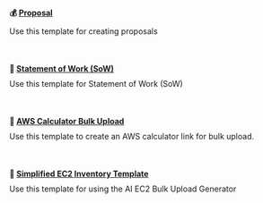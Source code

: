<div style="display: grid; grid-template-columns: repeat(auto-fit, minmax(250px, 1fr)); gap: 16px; margin: 24px 0;">
  <div style="background: var(--vp-c-bg-soft); padding: 16px; border-radius: 8px; border: 1px solid var(--vp-c-divider);">
    <h4 style="margin: 0 0 8px 0; color: var(--vp-c-brand);">💰 <a href="https://ecvcorp-my.sharepoint.com/:p:/r/personal/homer_alvero_ecloudvalley_com/Documents/100%20Customers/Templates/ECV%20Professional%20Services%20-%20Solution%20Proposal%20Template%20v2025-0203%20(2).pptx?d=wf7d588be5e85489c9fef3207c1f92915&csf=1&web=1&e=hOVa8X">Proposal</a></h4>
    <p style="margin: 0; font-size: 14px; line-height: 1.5;">Use this template for creating proposals</p>
  </div>
  
  <div style="background: var(--vp-c-bg-soft); padding: 16px; border-radius: 8px; border: 1px solid var(--vp-c-divider);">
    <h4 style="margin: 0 0 8px 0; color: var(--vp-c-brand);">🎯 <a href="https://ecvcorp-my.sharepoint.com/:w:/r/personal/homer_alvero_ecloudvalley_com/Documents/100%20Customers/Templates/ECV%20Professional%20Services%20SOW%20Template%20-%20v2025-0203.docx?d=w10d9088e65984b01a1169cc273a6c9ed&csf=1&web=1&e=QJzLaQ">Statement of Work (SoW)</a></h4>
    <p style="margin: 0; font-size: 14px; line-height: 1.5;">Use this template for Statement of Work (SoW)</p>
  </div>

  <div style="background: var(--vp-c-bg-soft); padding: 16px; border-radius: 8px; border: 1px solid var(--vp-c-divider);">
    <h4 style="margin: 0 0 8px 0; color: var(--vp-c-brand);">🚀 <a href="https://ecvcorp-my.sharepoint.com/:x:/r/personal/homer_alvero_ecloudvalley_com/_layouts/15/Doc.aspx?sourcedoc=%7B17F60F55-3417-4B87-A5B4-456BE9E41FCC%7D&file=Amazon_EC2_Instances_BulkUpload_Template_Commercial-4.xlsx&action=default&mobileredirect=true">AWS Calculator Bulk Upload</a></h4>
    <p style="margin: 0; font-size: 14px; line-height: 1.5;">Use this template to create an AWS calculator link for bulk upload.</p>
  </div>
  <div style="background: var(--vp-c-bg-soft); padding: 16px; border-radius: 8px; border: 1px solid var(--vp-c-divider);">
    <h4 style="margin: 0 0 8px 0; color: var(--vp-c-brand);">🧠 <a href="https://ecvcorp-my.sharepoint.com/:x:/r/personal/homer_alvero_ecloudvalley_com/_layouts/15/Doc.aspx?sourcedoc=%7BA6609DC5-A6ED-4B98-97C3-6CEC5394C641%7D&file=EC2%20Simplified%20Inventory.xlsx&action=default&mobileredirect=true">Simplified EC2 Inventory Template</a></h4>
    <p style="margin: 0; font-size: 14px; line-height: 1.5;">Use this template for using the AI EC2 Bulk Upload Generator</p>
  </div>
<!--  
  <div style="background: var(--vp-c-bg-soft); padding: 16px; border-radius: 8px; border: 1px solid var(--vp-c-divider);">
    <h4 style="margin: 0 0 8px 0; color: var(--vp-c-brand);">🔒 Privacy First</h4>
    <p style="margin: 0; font-size: 14px; line-height: 1.5;">Open-source and telemetry-free. Committed to transparency and responsible AI.</p>
  </div>
-->
</div>
